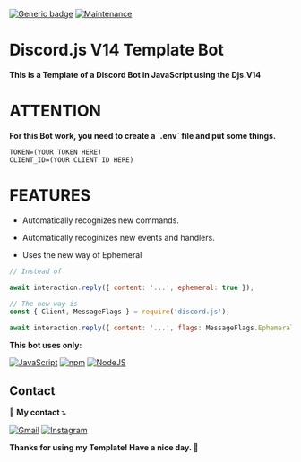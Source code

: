 [![Generic badge](https://img.shields.io/badge/version-stable-green.svg)](https://shields.io/)
[![Maintenance](https://img.shields.io/badge/maintained%3F-yes-green.svg)](https://GitHub.com/Naereen/StrapDown.js/graphs/commit-activity)
# Discord.js V14 Template Bot

<p align="left">
 <strong>This is a Template of a Discord Bot in JavaScript using the Djs.V14</strong>
</p>

# ATTENTION

<p align="left">
 <strong>For this Bot work, you need to create a `.env` file and put some things.</strong>
</p>

```dotenv
TOKEN=(YOUR TOKEN HERE)
CLIENT_ID=(YOUR CLIENT ID HERE)
```
# FEATURES

* Automatically recognizes new commands.
* Automatically recoginizes new events and handlers.
  
* Uses the new way of Ephemeral

```javascript
// Instead of

await interaction.reply({ content: '...', ephemeral: true });

// The new way is
const { Client, MessageFlags } = require('discord.js');

await interaction.reply({ content: '...', flags: MessageFlags.Ephemeral });

```
<p align="left">
 <strong>
  This bot uses only:
 </strong>
</p>

[![JavaScript](https://img.shields.io/badge/JavaScript-F7DF1E?logo=javascript&logoColor=000)](#)
[![npm](https://img.shields.io/badge/npm-CB3837?logo=npm&logoColor=fff)](#)
[![NodeJS](https://img.shields.io/badge/Node.js-6DA55F?logo=node.js&logoColor=white)](#)

## Contact

<p align="left">
  <strong>📧 My contact ⤵️</strong>
</p>

<p align="left">
  <a href="mailto:leal.andriuss@gmail.com" title="Gmail">
  <img src="https://img.shields.io/badge/-Gmail-FF0000?style=flat-square&labelColor=FF0000&logo=gmail&logoColor=white&link=LINK-DO-SEU-GMAIL" alt="Gmail"/></a>
  <a href="https://www.instagram.com/faylenk/" title="Instagram">
  <img src="https://img.shields.io/badge/-Instagram-DF0174?style=flat-square&labelColor=DF0174&logo=instagram&logoColor=white&link=LINK-DO-SEU-INSTAGRAM" alt="Instagram"/></a>
</p>

<p align="left">
 <strong>Thanks for using my Template! Have a nice day. 👋</strong>
</p>
